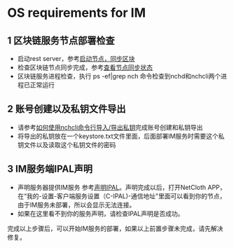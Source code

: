# OS requirements for IM

## 1 区块链服务节点部署检查

* 启动rest server，参考[启动节点，同步区块](../get-started/how-to-join-testnet.html#_3-启动节点，同步区块)
* 检查区块链节点同步完成，参考[查看节点同步状态](../get-started/how-to-join-testnet.md#_4-查看节点同步状态)
* 区块链服务进程检查，执行 ps -ef|grep nch 命令检查到nchd和nchcli两个进程已正常运行

## 2 账号创建以及私钥文件导出

* 请参考[如何使用nchcli命令行导入/导出私钥](../advanced/keys.html)完成账号创建和私钥导出
* 将导出的私钥放在一个keystore.txt文件里面，后面部署IM服务时需要这个私钥文件以及读取这个私钥文件的密码

## 3 IM服务端IPAL声明

* 声明服务器提供IM服务 参考[声明IPAL](../advanced/ipal.html#声明ipal)。声明完成以后，打开NetCloth APP，在“我的-设置-客户端服务设置（C-IPAL)-通信地址"里面可以看到你的节点，由于IM服务未部署，所以会显示无法连接。
* 如果在这里看不到你的服务声明，请检查IPAL声明是否成功。

完成以上步骤后，可以开始IM服务的部署，如果以上前置步骤未完成，请先解决修复。

